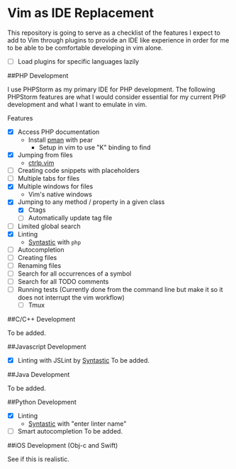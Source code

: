 # Vim as IDE Replacement

This repository is going to serve as a checklist of the features I expect to add to Vim through plugins to provide an IDE like experience in order for me to be able to be comfortable developing in vim alone.

- [ ] Load plugins for specific languages lazily

##PHP Development

I use PHPStorm as my primary IDE for PHP development.  The following PHPStorm features are what I would consider essential for my current PHP development and what I want to emulate in vim.

Features
- [x] Access PHP documentation
  - Install [pman](http://php.net/download-docs.php) with pear
    - Setup in vim to use "K" binding to find
- [x] Jumping from files
  - [ctrlp.vim](https://github.com/kien/ctrlp.vim)
- [ ] Creating code snippets with placeholders
- [ ] Multiple tabs for files
- [x] Multiple windows for files
  - Vim's native windows
- [x] Jumping to any method / property in a given class
  - [x] Ctags
  - [ ] Automatically update tag file
- [ ] Limited global search
- [x] Linting
  - [Syntastic](https://github.com/scrooloose/syntastic) with `php`
- [ ] Autocompletion
- [ ] Creating files
- [ ] Renaming files
- [ ] Search for all occurrences of a symbol
- [ ] Search for all TODO comments
- [ ] Running tests (Currently done from the command line but make it so it does not interrupt the vim workflow)
  - [ ] Tmux

##C/C++ Development

To be added.

##Javascript Development
- [x] Linting with JSLint by [Syntastic](https://github.com/scrooloose/syntastic)
To be added.

##Java Development

To be added.

##Python Development
- [x] Linting
  - [Syntastic](https://github.com/scrooloose/syntastic) with "enter linter name"
- [ ] Smart autocompletion
To be added.

##iOS Development (Obj-c and Swift)

See if this is realistic.
